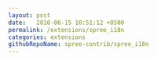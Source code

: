 ```yaml
---
layout: post
date:   2016-06-15 10:51:12 +0500
permalink: /extensions/spree_i18n
categories: extensions
githubRepoName: spree-contrib/spree_i18n
---
```

